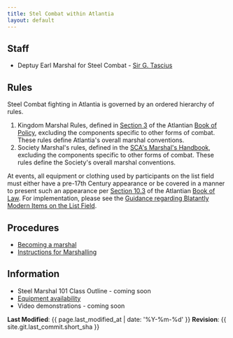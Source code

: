 ```yaml
---
title: Stel Combat within Atlantia
layout: default
---
```


## Staff

* Deptuy Earl Marshal for Steel Combat - [Sir G. Tascius](https://warrant.atlantia.sca.org/user/275)

## Rules

Steel Combat fighting in Atlantia is governed by an ordered hierarchy of rules.

1. Kingdom Marshal Rules, defined in [Section 3](https://atlantia.sca.org/offices/seneschal/clerk-of-law/policy/marshal) of the Atlantian [Book of Policy](https://atlantia.sca.org/offices/seneschal/clerk-of-law/policy/seneschal), excluding the components specific to other forms of combat.  These rules define Atlantia's overall marshal conventions.
2. Society Marshal's rules, defined in the [SCA's Marshal's Handbook](http://www.sca.org/officers/marshal/docs/marshal_handbook.pdf), excluding the components specific to other forms of combat.  These rules define the Society's overall marshal conventions.

At events, all equipment or clothing used by participants on the list field must either have a pre-17th Century appearance or be covered in a manner to present such an appearance per [Section 10.3](https://atlantia.sca.org/offices/seneschal/clerk-of-law/book-of-law/reservations-and-restrictions?faqitem=Policy2) of the Atlantian [Book of Law](https://atlantia.sca.org/offices/seneschal/clerk-of-law/book-of-law/laws-of-the-kingdom).  For implementation, please see the [Guidance regarding Blatantly Modern Items on the List Field](/procedures/modern/).

## Procedures
* [Becoming a marshal](/procedures/mit/)
* [Instructions for Marshalling](/documents/training/Marshaling_Instructions.pdf)

## Information
* Steel Marshal 101 Class Outline - coming soon
* [Equipment availability](/steel-combat/vendors)
* Video demonstrations - coming soon

**Last Modified**: {{ page.last_modified_at | date: '%Y-%m-%d' }}
**Revision**: {{ site.git.last_commit.short_sha }}
